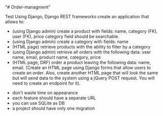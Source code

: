 "# Order-managment" 

Test
Using Django, Django REST frameworks create an application that allows to:

- (using Django admin) create a product with fields: name, category (FK), user (FK), price category field should be searchable.
- (using Django admin) create a category with fields: name
- (HTML page) retrieve products with the ability to filter by a category
- (using Django admin) retrieve all orders with the following data: user name, email, product name, category, price
- (HTML page, DRF) order a product leaving the following data: name, email. (Create an HTML page using Django forms that allow users to create an order. Also, create another HTML page that will look the same but will send data to the system using a jQuery POST request. You will need to create an endpoint for it).

* don't waste time on appearance
* each feature should have a separate URL
* you can use SQLite as DB
* a project should have only one migration
